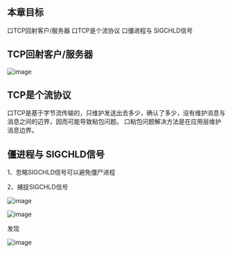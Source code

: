 ## 本章目标

口TCP回射客户/服务器
口TCP是个流协议
口僵进程与 SIGCHLD信号

## TCP回射客户/服务器
![image](https://user-images.githubusercontent.com/71170476/149643969-7fd7a226-65c3-4768-bf28-3fc4c91f8dba.png)




## TCP是个流协议

口TCP是基于字节流传输的，只维护发送出去多少，确认了多少，没有维护消息与消息之间的辺界，因而可能导致粘包问题。
口粘包问题解决方法是在应用层维护消息边界。

## 僵进程与 SIGCHLD信号

1、忽略SIGCHLD信号可以避免僵尸进程

2、捕捉SIGCHLD信号





![image](https://user-images.githubusercontent.com/71170476/149643996-49da8f15-bedc-458f-a1cc-a057b3242f08.png)







![image](https://user-images.githubusercontent.com/71170476/149644021-28740ea6-68c2-47df-9cc6-a8eaf97a3cb8.png)








发现


![image](https://user-images.githubusercontent.com/71170476/149643948-dc7f46ea-cdc7-48ca-9721-bfb2657a53e5.png)

